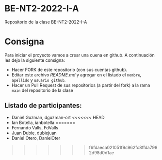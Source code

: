 # BE-NT2-2022-I-A
Repositorio de la clase BE-NT2-2022-I-A


# Consigna

Para iniciar el proyecto vamos a crear una cuena en github. A continuación les dejo la siguiente consigna:

- Hacer FORK de este repositorio (con sus cuentas github).
- Editar este archivo *README.md* y agregar en el listado el `nombre`, `apellido` y `usuario github`.
- Hacer un Pull Request de sus repositorios (a partir del fork) a la rama `main` del repositorio de la clase

## Listado de participantes:

- Daniel Guzman, dguzman-ort
<<<<<<< HEAD
- Ian Botella, ianbotella
=======
- Fernando Valls, FdValls 
- Juan Dubie, dubiejuan
- Daniel Otero, DanielOter
>>>>>>> f6fdaeca021051f9c962fc8ffda7982d98d0d1ae
